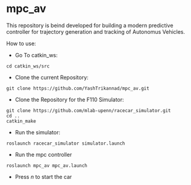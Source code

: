# mpc_av

This repository is beind developed for building a modern predictive controller for trajectory generation and tracking of Autonomus Vehicles.

How to use:


- Go To catkin_ws: 
```
cd catkin_ws/src
```
- Clone the current Repository: 
```
git clone https://github.com/YashTrikannad/mpc_av.git
```
- Clone the Repository for the F110 Simulator:
```
git clone https://github.com/mlab-upenn/racecar_simulator.git
cd ..
catkin_make
```
- Run the simulator:
```
roslaunch racecar_simulator simulator.launch
```
- Run the mpc controller
```
roslaunch mpc_av mpc_av.launch
```
- Press *n* to start the car 

